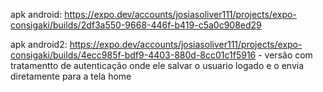 apk android: https://expo.dev/accounts/josiasoliver111/projects/expo-consigaki/builds/2df3a550-9668-446f-b419-c5a0c908ed29

apk android2: https://expo.dev/accounts/josiasoliver111/projects/expo-consigaki/builds/4ecc985f-bdf9-4403-880d-8cc01c1f5916 - versão com tratamentto de autenticação onde ele salvar o usuario logado e o envia diretamente para a tela home
